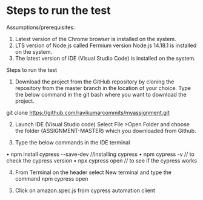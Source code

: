 # Steps to run the test

Assumptions/prerequisites: 
1.	Latest version of the Chrome browser is installed on the system.
2.	LTS version of Node.js called Fermium version Node.js 14.18.1 is installed on the system.
3.	The latest version of IDE (Visual Studio Code) is installed on the system.

Steps to run the test
1.	Download the project from the GitHub repository by cloning the repository from the master branch in the location of your choice. Type the below command in the git bash where you want to download the project. 

 git clone https://github.com/ravikumarcommits/myassignment.git

2.	Launch IDE (Visual Studio code) Select File >Open Folder and choose the folder (ASSIGNMENT-MASTER) which you downloaded from Github.

3.	Type the below commands in the IDE terminal

•	npm install cypress --save-dev   //installing cypress
•	npm cypress -v   // to check the cypress version
•	npx cypress open    // to see if the cypress works

4.	From Terminal on the header select New terminal and type the command npm cypress open

5.	Click on amazon.spec.js from cypress automation client 
